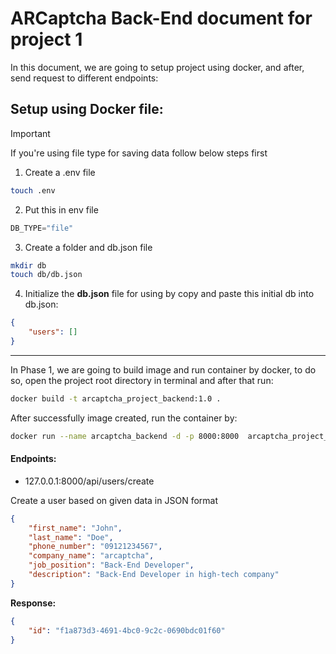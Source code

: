 # ARCaptcha Back-End document for project 1

In this document, we are going to setup project using docker, and after, send request to different endpoints:

## Setup using Docker file:

> [!IMPORTANT]
> If you're using file type for saving data follow below steps first

1. Create a .env file

```sh
touch .env
```

2. Put this in env file

```js
DB_TYPE="file"
```

3. Create a folder and db.json file

```sh
mkdir db
touch db/db.json
```

4. Initialize the **db.json** file for using by copy and paste this initial db into db.json:

```json
{
    "users": []
}
```

---

In Phase 1, we are going to build image and run container by docker, to do so, open the project root directory in terminal and after that run:

```sh
docker build -t arcaptcha_project_backend:1.0 .
```

After successfully image created, run the container by:

```sh
docker run --name arcaptcha_backend -d -p 8000:8000  arcaptcha_project_backend:1.0
```

#### Endpoints:

- 127.0.0.1:8000/api/users/create

Create a user based on given data in JSON format

```json
{
    "first_name": "John",
    "last_name": "Doe",
    "phone_number": "09121234567",
    "company_name": "arcaptcha",
    "job_position": "Back-End Developer",
    "description": "Back-End Developer in high-tech company"
}
```

**Response:**

```json
{
    "id": "f1a873d3-4691-4bc0-9c2c-0690bdc01f60"
}
```